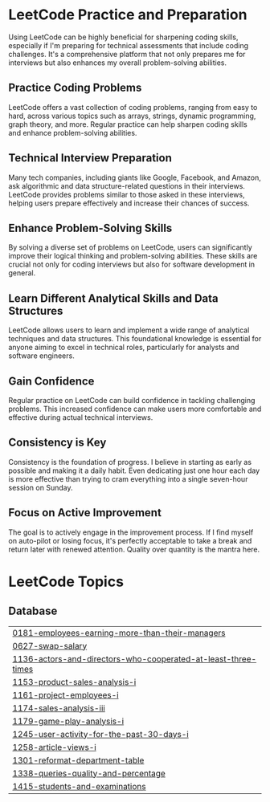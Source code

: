 # LeetCode Practice and Preparation
Using LeetCode can be highly beneficial for sharpening coding skills, especially if I'm preparing for technical assessments that include coding challenges. It's a comprehensive platform that not only prepares me for interviews but also enhances my overall problem-solving abilities.

## Practice Coding Problems
LeetCode offers a vast collection of coding problems, ranging from easy to hard, across various topics such as arrays, strings, dynamic programming, graph theory, and more. Regular practice can help sharpen coding skills and enhance problem-solving abilities.

## Technical Interview Preparation
Many tech companies, including giants like Google, Facebook, and Amazon, ask algorithmic and data structure-related questions in their interviews. LeetCode provides problems similar to those asked in these interviews, helping users prepare effectively and increase their chances of success.

## Enhance Problem-Solving Skills
By solving a diverse set of problems on LeetCode, users can significantly improve their logical thinking and problem-solving abilities. These skills are crucial not only for coding interviews but also for software development in general.

## Learn Different Analytical Skills and Data Structures
LeetCode allows users to learn and implement a wide range of analytical techniques and data structures. This foundational knowledge is essential for anyone aiming to excel in technical roles, particularly for analysts and software engineers.

## Gain Confidence
Regular practice on LeetCode can build confidence in tackling challenging problems. This increased confidence can make users more comfortable and effective during actual technical interviews.

## Consistency is Key
Consistency is the foundation of progress. I believe in starting as early as possible and making it a daily habit. Even dedicating just one hour each day is more effective than trying to cram everything into a single seven-hour session on Sunday.

## Focus on Active Improvement
The goal is to actively engage in the improvement process. If I find myself on auto-pilot or losing focus, it's perfectly acceptable to take a break and return later with renewed attention. Quality over quantity is the mantra here.

<!---LeetCode Topics Start-->
# LeetCode Topics
## Database
|  |
| ------- |
| [0181-employees-earning-more-than-their-managers](https://github.com/Yi-LingT/LeetCode-Solved-Questions/tree/master/0181-employees-earning-more-than-their-managers) |
| [0627-swap-salary](https://github.com/Yi-LingT/LeetCode-Solved-Questions/tree/master/0627-swap-salary) |
| [1136-actors-and-directors-who-cooperated-at-least-three-times](https://github.com/Yi-LingT/LeetCode-Solved-Questions/tree/master/1136-actors-and-directors-who-cooperated-at-least-three-times) |
| [1153-product-sales-analysis-i](https://github.com/Yi-LingT/LeetCode-Solved-Questions/tree/master/1153-product-sales-analysis-i) |
| [1161-project-employees-i](https://github.com/Yi-LingT/LeetCode-Solved-Questions/tree/master/1161-project-employees-i) |
| [1174-sales-analysis-iii](https://github.com/Yi-LingT/LeetCode-Solved-Questions/tree/master/1174-sales-analysis-iii) |
| [1179-game-play-analysis-i](https://github.com/Yi-LingT/LeetCode-Solved-Questions/tree/master/1179-game-play-analysis-i) |
| [1245-user-activity-for-the-past-30-days-i](https://github.com/Yi-LingT/LeetCode-Solved-Questions/tree/master/1245-user-activity-for-the-past-30-days-i) |
| [1258-article-views-i](https://github.com/Yi-LingT/LeetCode-Solved-Questions/tree/master/1258-article-views-i) |
| [1301-reformat-department-table](https://github.com/Yi-LingT/LeetCode-Solved-Questions/tree/master/1301-reformat-department-table) |
| [1338-queries-quality-and-percentage](https://github.com/Yi-LingT/LeetCode-Solved-Questions/tree/master/1338-queries-quality-and-percentage) |
| [1415-students-and-examinations](https://github.com/Yi-LingT/LeetCode-Solved-Questions/tree/master/1415-students-and-examinations) |
<!---LeetCode Topics End-->